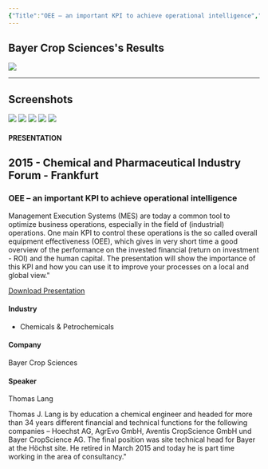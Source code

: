 ```yaml
---
{"Title":"OEE – an important KPI to achieve operational intelligence","Year":2015,"Industry":null,"URL":"https://resources.osisoft.com/presentations/oee-%E2%80%93-an-important-kpi-to-achieve-operational-intelligence/","PDF":"https://cdn.osisoft.com/corp/en/media/presentations/2015/RegionalSeminars/IF2015_Frankfurt/PDF/IF2015_Frankfurt_BayerCropSciences_Lang_OEEanimportantKPItoachieveoperationalintelligence.pdf","Company":"Bayer Crop Sciences","Keywords":["OEE","Microstops"],"Benefits":["+21% production increase"],"dg-publish":true,"permalink":"/aveva/customer-stories/2015/2015-bayer-crop-sciences-oee-an-important-kpi-to-achieve-operational-intelligence/","dgPassFrontmatter":true}
---
```


## Bayer Crop Sciences's Results
![](https://i.imgur.com/SqbWtwM.png)

---
## Screenshots
![](https://i.imgur.com/tgBWIhL.png)
![](https://i.imgur.com/3AiXysb.png)
![](https://i.imgur.com/hYLufnz.png)
![](https://i.imgur.com/GsTbMsn.png)
![](https://i.imgur.com/J4427FE.png)


#### PRESENTATION

## 2015 - Chemical and Pharmaceutical Industry Forum - Frankfurt

### OEE – an important KPI to achieve operational intelligence

Management Execution Systems (MES) are today a common tool to optimize business operations, especially in the field of (industrial) operations. One main KPI to control these operations is the so called overall equipment effectiveness (OEE), which gives in very short time a good overview of the performance on the invested financial (return on investment - ROI) and the human capital. The presentation will show the importance of this KPI and how you can use it to improve your processes on a local and global view."

[Download Presentation](https://cdn.osisoft.com/corp/en/media/presentations/2015/RegionalSeminars/IF2015_Frankfurt/PDF/IF2015_Frankfurt_BayerCropSciences_Lang_OEEanimportantKPItoachieveoperationalintelligence.pdf)

#### Industry

- Chemicals & Petrochemicals

#### Company

Bayer Crop Sciences

#### Speaker

Thomas Lang

Thomas J. Lang is by education a chemical engineer and headed for more than 34 years different financial and technical functions for the following companies – Hoechst AG, AgrEvo GmbH, Aventis CropScience GmbH und Bayer CropScience AG. The final position was site technical head for Bayer at the Höchst site. He retired in March 2015 and today he is part time working in the area of consultancy."